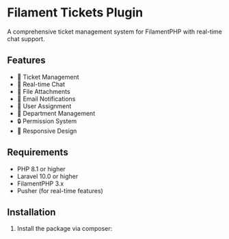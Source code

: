 # Filament Tickets Plugin

A comprehensive ticket management system for FilamentPHP with real-time chat support.

## Features

- 🎫 Ticket Management
- 💬 Real-time Chat
- 📎 File Attachments
- 🔔 Email Notifications
- 👥 User Assignment
- 🏢 Department Management
- 🔒 Permission System
- 📱 Responsive Design

## Requirements

- PHP 8.1 or higher
- Laravel 10.0 or higher
- FilamentPHP 3.x
- Pusher (for real-time features)

## Installation

1. Install the package via composer:
